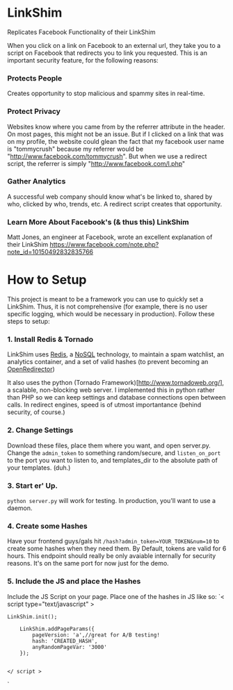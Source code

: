 LinkShim
========

Replicates Facebook Functionality of their LinkShim

When you click on a link on Facebook to an external url, they take you to a script on Facebook that redirects you to link you requested. This is an important security feature, for the following reasons:

### Protects People
Creates opportunity to stop malicious and spammy sites in real-time.

### Protect Privacy
Websites know where you came from by the referrer attribute in the header. On most pages, this might not be an issue. But if I clicked on a link that was on my profile, the website could glean the fact that my facebook user
name is "tommycrush" because my referrer would be "http://www.facebook.com/tommycrush". But when we use a redirect script, the referrer is simply "http://www.facebook.com/l.php"

### Gather Analytics
A successful web company should know what's be linked to, shared by who, clicked by who, trends, etc. A redirect script creates that opportunity.


### Learn More About Facebook's (& thus this) LinkShim
Matt Jones, an engineer at Facebook, wrote an excellent explanation of their LinkShim
https://www.facebook.com/note.php?note_id=10150492832835766

How to Setup
========
This project is meant to be a framework you can use to quickly set a LinkShim. Thus, it is not comprehensive (for example, there is no user specific logging, which would be necessary in production). Follow these steps to setup:

### 1. Install Redis & Tornado
LinkShim uses [Redis](http://redis.io), a [NoSQL](http://en.wikipedia.org/wiki/NoSQL) technology, to maintain a spam watchlist, an analytics container, and a set of valid hashes (to prevent becoming an [OpenRedirector](https://www.owasp.org/index.php/Open_redirect))

It also uses the python (Tornado Framework)[http://www.tornadoweb.org/], a scalable, non-blocking web server. I implemented this in python rather than PHP so we can keep settings and database connections open between calls. In redirect engines, speed is of utmost importantance (behind security, of course.)

### 2. Change Settings
Download these files, place them where you want, and open server.py. Change the `admin_token` to something random/secure, and `listen_on_port` to the port you want to listen to, and templates_dir to the absolute path of your templates. (duh.)

### 3. Start er' Up.
`python server.py` will work for testing. In production, you'll want to use a daemon.

### 4. Create some Hashes
Have your frontend guys/gals hit `/hash?admin_token=YOUR_TOKEN&num=10` to create some hashes when they need them. By Default, tokens are valid for 6 hours. This endpoint should really be only avaiable internally for security reasons. It's on the same port for now just for the demo. 

### 5. Include the JS and place the Hashes
Include the JS Script on your page. Place one of the hashes in JS like so:
`<  script type="text/javascript"  >

  	LinkShim.init();
  	
		LinkShim.addPageParams({
		    pageVersion: 'a',//great for A/B testing!
		    hash: 'CREATED_HASH',
		    anyRandomPageVar: '3000'
		});
		
		
	</ script >
`
